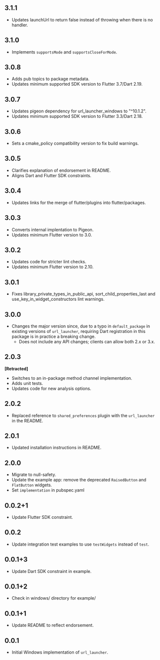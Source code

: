 ## 3.1.1

* Updates launchUrl to return false instead of throwing when there is no handler.

## 3.1.0

* Implements `supportsMode` and `supportsCloseForMode`.

## 3.0.8

* Adds pub topics to package metadata.
* Updates minimum supported SDK version to Flutter 3.7/Dart 2.19.

## 3.0.7

* Updates pigeon dependency for url_launcher_windows to "^10.1.2".
* Updates minimum supported SDK version to Flutter 3.3/Dart 2.18.

## 3.0.6

* Sets a cmake_policy compatibility version to fix build warnings.

## 3.0.5

* Clarifies explanation of endorsement in README.
* Aligns Dart and Flutter SDK constraints.

## 3.0.4

* Updates links for the merge of flutter/plugins into flutter/packages.

## 3.0.3

* Converts internal implentation to Pigeon.
* Updates minimum Flutter version to 3.0.

## 3.0.2

* Updates code for stricter lint checks.
* Updates minimum Flutter version to 2.10.

## 3.0.1

* Fixes library_private_types_in_public_api, sort_child_properties_last and use_key_in_widget_constructors
  lint warnings.

## 3.0.0

* Changes the major version since, due to a typo in `default_package` in
  existing versions of `url_launcher`, requiring Dart registration in this
  package is in practice a breaking change.
  * Does not include any API changes; clients can allow both 2.x or 3.x.

## 2.0.3

**\[Retracted\]**

* Switches to an in-package method channel implementation.
* Adds unit tests.
* Updates code for new analysis options.

## 2.0.2

* Replaced reference to `shared_preferences` plugin with the `url_launcher` in the README.

## 2.0.1

* Updated installation instructions in README.

## 2.0.0

* Migrate to null-safety.
* Update the example app: remove the deprecated `RaisedButton` and `FlatButton` widgets.
* Set `implementation` in pubspec.yaml

## 0.0.2+1

* Update Flutter SDK constraint.

## 0.0.2

* Update integration test examples to use `testWidgets` instead of `test`.

## 0.0.1+3

* Update Dart SDK constraint in example.

## 0.0.1+2

* Check in windows/ directory for example/

## 0.0.1+1

* Update README to reflect endorsement.

## 0.0.1

* Initial Windows implementation of `url_launcher`.
